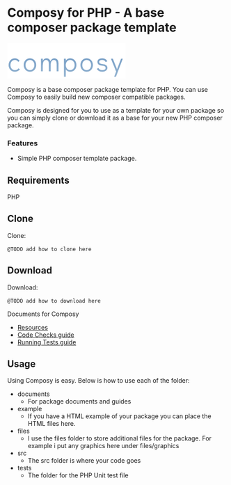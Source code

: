 # Composy for PHP - A base composer package template

![Image](files/graphics/composy-plain-logo-large.png?raw=true)

Composy is a base composer package template for PHP. You can use Composy to easily build new composer compatible packages.

Composy is designed for you to use as a template for your own package so you can simply clone or download it as a base for your new PHP composer package.
    
###  Features

* Simple PHP composer template package.

## Requirements
PHP

## Clone
Clone:

```
@TODO add how to clone here
```

## Download
Download:

```
@TODO add how to download here
```

Documents for Composy
* [Resources](documents/resources.md)
* [Code Checks guide](documents/code-checks.md)
* [Running Tests guide](documents/running-tests.md)


## Usage

Using Composy is easy. Below is how to use each of the folder:
* documents
    * For package documents and guides
* example
    * If you have a HTML example of your package you can place the HTML files here.
* files
    * I use the files folder to store additional files for the package. For example i put any graphics here under files/graphics
* src
    * The src folder is where your code goes
* tests
    * The folder for the PHP Unit test file




